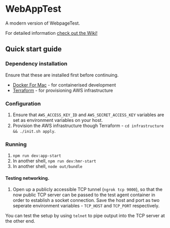 # WebAppTest

A modern version of WebpageTest.

For detailed information [check out the Wiki!](https://github.com/jameshopkins/webapptest/wiki)

## Quick start guide

### Dependency installation

Ensure that these are installed first before continuing.
* [Docker For Mac](https://docs.docker.com/engine/installation/mac/#docker-for-mac) - for containerised development
* [Terraform](https://www.terraform.io/downloads.html) - for provisioning AWS infrastructure

### Configuration

1. Ensure that `AWS_ACCESS_KEY_ID` and `AWS_SECRET_ACCESS_KEY` variables are set as environment variables on your host.
2. Provision the AWS infrastructure though Terraform - `cd infrastructure && ./init.sh apply`.


### Running

1. `npm run dev:app-start`
2. In another shell, `npm run dev:hmr-start`
3. In another shell, `node out/bundle`

#### Testing networking.

1. Open up a publicly accessible TCP tunnel (`ngrok tcp 9000`), so that the now public TCP server can be passed to the test agent container in order to establish a socket connection. Save the host and port as two seperate environment variables - `TCP_HOST` and `TCP_PORT` respectively.

You can test the setup by using `telnet` to pipe output into the TCP server at the other end.
